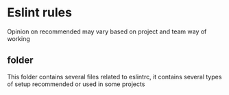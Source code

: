 # Eslint rules
Opinion on recommended may vary based on project and team way of working

## folder
This folder contains several files related to eslintrc, it contains several types of setup recommended or used in some projects
